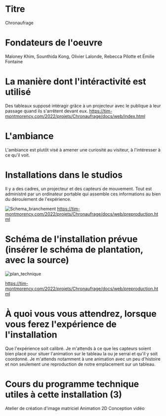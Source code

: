 # Titre
Chronaufrage

# Fondateurs de l'oeuvre
Maloney Khim, Sounthida Kong, Olivier Lalonde, Rebecca Pilotte et Émilie Fontaine

# La manière dont l'intéractivité est utilisé
Des tableaux supposé intéragir grâce à un projecteur avec le publique à leur passage quand ils s'arrêtent devant eux.
https://tim-montmorency.com/2022/projets/Chronaufrage/docs/web/index.html

# L'ambiance
L'ambiance est plutôt visé à amener une curiosité au visiteur, à l'intéresser à ce qu'il voit.

# Installations dans le studios 
Il y a des cadres, un projecteur et des capteurs de mouvement. Tout est administré par un ordinateur portable qui assemble ces informations au bien du déroulement de l'expérience.

![Schema_branchement](https://user-images.githubusercontent.com/89608287/157371565-e2e3a297-1824-4881-8138-6f47e334f34e.png)
https://tim-montmorency.com/2022/projets/Chronaufrage/docs/web/preproduction.html
# Schéma de l'installation prévue (insérer le schéma de plantation, avec la source)
![plan_technique](https://user-images.githubusercontent.com/89608287/157371555-15da81b1-06fa-46cf-9470-7f76cb5c8705.png)

https://tim-montmorency.com/2022/projets/Chronaufrage/docs/web/preproduction.html

# À quoi vous vous attendrez, lorsque vous ferez l'expérience de l'installation
Que l'expérience soit calibré. Je m'attends à ce que les capteurs soient bien placé pour situer l'animation sur le tableau la ou je serrai et qu'il y soit coordonné. Je m'attends notamment à une animation avec un peu d'histoire et non seulement une reproduction de notre emplacement sur un tableau.

# Cours du programme technique utiles à cette installation (3)
Atelier de création d'image matriciel
Animation 2D
Conception vidéo

